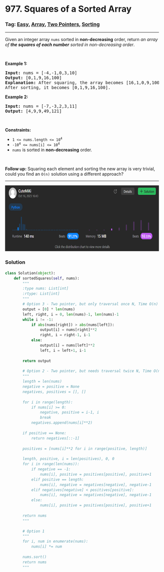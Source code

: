 # 977. Squares of a Sorted Array
### Tag: [Easy](https://github.com/TheOnlyMiki/LeetCode-For-Fun/tree/main#easy-level), [Array](https://github.com/TheOnlyMiki/LeetCode-For-Fun/tree/main#array), [Two Pointers](https://github.com/TheOnlyMiki/LeetCode-For-Fun/tree/main#two-pointers), [Sorting](https://github.com/TheOnlyMiki/LeetCode-For-Fun/tree/main#sorting)
---
<div class="px-5 pt-4"><div class="flex"></div><div class="xFUwe" data-track-load="description_content"><p>Given an integer array <code>nums</code> sorted in <strong>non-decreasing</strong> order, return <em>an array of <strong>the squares of each number</strong> sorted in non-decreasing order</em>.</p>

<p>&nbsp;</p>
<p><strong class="example">Example 1:</strong></p>

<pre><strong>Input:</strong> nums = [-4,-1,0,3,10]
<strong>Output:</strong> [0,1,9,16,100]
<strong>Explanation:</strong> After squaring, the array becomes [16,1,0,9,100].
After sorting, it becomes [0,1,9,16,100].
</pre>

<p><strong class="example">Example 2:</strong></p>

<pre><strong>Input:</strong> nums = [-7,-3,2,3,11]
<strong>Output:</strong> [4,9,9,49,121]
</pre>

<p>&nbsp;</p>
<p><strong>Constraints:</strong></p>

<ul>
	<li><code><span>1 &lt;= nums.length &lt;= </span>10<sup>4</sup></code></li>
	<li><code>-10<sup>4</sup> &lt;= nums[i] &lt;= 10<sup>4</sup></code></li>
	<li><code>nums</code> is sorted in <strong>non-decreasing</strong> order.</li>
</ul>

<p>&nbsp;</p>
<strong>Follow up:</strong> Squaring each element and sorting the new array is very trivial, could you find an <code>O(n)</code> solution using a different approach?</div></div>

---
<img src="Submit.png" width="700" height="215" />

### Solution

```python
class Solution(object):
    def sortedSquares(self, nums):
        """
        :type nums: List[int]
        :rtype: List[int]
        """
        # Option 3 - Two pointer, but only traversal once N, Time O(n)
        output = [0] * len(nums)
        left, right, i = 0, len(nums)-1, len(nums)-1
        while i != -1:
            if abs(nums[right]) > abs(nums[left]):
                output[i] = nums[right]**2
                right, i = right-1, i-1
            else:
                output[i] = nums[left]**2
                left, i = left+1, i-1

        return output

        # Option 2 - Two pointer, but needs traversal twice N, Time O(n)
        """
        length = len(nums)
        negative = positive = None
        negatives, positives = [], []

        for i in range(length):
            if nums[i] >= 0:
                negative, positive = i-1, i
                break
            negatives.append(nums[i]**2)

        if positive == None:
            return negatives[::-1]

        positives = [nums[i]**2 for i in range(positive, length)]
        
        length, positive, i = len(positives), 0, 0
        for i in range(len(nums)):
            if negative == -1:
                nums[i], positive = positives[positive], positive+1
            elif positive == length:
                nums[i], negative = negatives[negative], negative-1
            elif negatives[negative] < positives[positive]:
                nums[i], negative = negatives[negative], negative-1
            else:
                nums[i], positive = positives[positive], positive+1

        return nums
        """

        # Option 1
        """
        for i, num in enumerate(nums):
            nums[i] *= num

        nums.sort()
        return nums
        """
```
